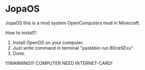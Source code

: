 # JopaOS
JopaOS this is a mod system OpenComputers mod in Minecraft.

How to install?:
1. Install OpenOS on your computer.
2. Just write command in terminal "pastebin run B0ceSExu".
3. Done.

!!!WARNING!!! COMPUTER NEED INTERNET-CARD!
